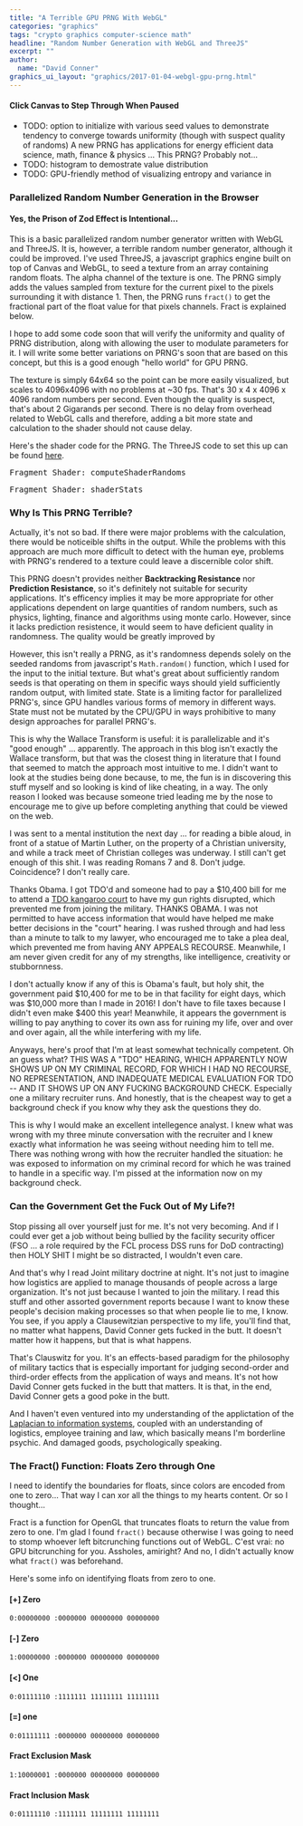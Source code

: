 ```yaml
---
title: "A Terrible GPU PRNG With WebGL"
categories: "graphics"
tags: "crypto graphics computer-science math"
headline: "Random Number Generation with WebGL and ThreeJS"
excerpt: ""
author:
  name: "David Conner"
graphics_ui_layout: "graphics/2017-01-04-webgl-gpu-prng.html"
---
```


#### Click Canvas to Step Through When Paused

- TODO: option to initialize with various seed values to demonstrate
  tendency to converge towards uniformity (though with suspect
  quality of randoms) A new PRNG has applications for energy efficient
  data science, math, finance & physics ... This PRNG? Probably not...
- TODO: histogram to demostrate value distribution
- TODO: GPU-friendly method of visualizing entropy and variance in

### Parallelized Random Number Generation in the Browser

#### Yes, the Prison of Zod Effect is Intentional...

This is a basic parallelized random number generator written with
WebGL and ThreeJS. It is, however, a terrible random number generator,
although it could be improved. I've used ThreeJS, a javascript
graphics engine built on top of Canvas and WebGL, to seed a texture
from an array containing random floats.  The alpha channel of the
texture is one. The PRNG simply adds the values sampled from texture
for the current pixel to the pixels surrounding it with distance 1.
Then, the PRNG runs `fract()` to get the fractional part of the float
value for that pixels channels. Fract is explained below.

I hope to add some code soon that will verify the uniformity and
quality of PRNG distribution, along with allowing the user to modulate
parameters for it.  I will write some better variations on PRNG's soon
that are based on this concept, but this is a good enough "hello
world" for GPU PRNG.

The texture is simply 64x64 so the point can be more easily
visualized, but scales to 4096x4096 with no problems at ~30 fps.
That's 30 x 4 x 4096 x 4096 random numbers per second.  Even though
the quality is suspect, that's about 2 Gigarands per second.  There is
no delay from overhead related to WebGL calls and therefore, adding a
bit more state and calculation to the shader should not cause delay.

Here's the shader code for the PRNG. The ThreeJS code to set this up
can be found [here](/js/3d/2017-01-04-webgl-gpu-prng.js).

<pre class="highlight">Fragment Shader: computeShaderRandoms<code id="codeComputeShaderRandoms"></code></pre>
<pre class="highlight">Fragment Shader: shaderStats<code id="codeShaderStats"></code></pre>

### Why Is This PRNG Terrible?

Actually, it's not so bad. If there were major problems with the
calculation, there would be noticeible shifts in the output. While the
problems with this approach are much more difficult to detect with the
human eye, problems with PRNG's rendered to a texture could leave a
discernible color shift.

This PRNG doesn't provides neither **Backtracking Resistance** nor
**Prediction Resistance**, so it's definitely not suitable for security
applications. It's efficency implies it may be more appropriate for
other applications dependent on large quantities of random numbers, such
as physics, lighting, finance and algorithms using monte carlo. However,
since it lacks prediction resistence, it would seem to have deficient
quality in randomness. The quality would be greatly improved by

However, this isn't really a PRNG, as it's randomness depends solely
on the seeded randoms from javascript's `Math.random()` function,
which I used for the input to the initial texture. But what's great
about sufficiently random seeds is that operating on them in specific
ways should yield sufficiently random output, with limited
state. State is a limiting factor for parallelized PRNG's, since GPU
handles various forms of memory in different ways. State must not be
mutated by the CPU/GPU in ways prohibitive to many design approaches
for parallel PRNG's.

This is why the Wallace Transform is useful: it is parallelizable and
it's "good enough" ... apparently. The approach in this blog isn't
exactly the Wallace transform, but that was the closest thing in
literature that I found that seemed to match the approach most
intuitive to me. I didn't want to look at the studies being done
because, to me, the fun is in discovering this stuff myself and so
looking is kind of like cheating, in a way. The only reason I looked
was because someone tried leading me by the nose to encourage me to
give up before completing anything that could be viewed on the web.

I was sent to a mental institution the next day ... for reading a
bible aloud, in front of a statue of Martin Luther, on the property of
a Christian university, and while a track meet of Christian colleges
was underway. I still can't get enough of this shit. I was reading
Romans 7 and 8. Don't judge. Coincidence? I don't really care.

Thanks Obama. I got TDO'd and someone had to pay a $10,400 bill for me
to attend a
[TDO kangaroo court](https://vacode.org/2016/37.2/3/8/4/37.2-809/) to
have my gun rights disrupted, which prevented me from joining the
military. THANKS OBAMA. I was not permitted to have access information
that would have helped me make better decisions in the "court"
hearing. I was rushed through and had less than a minute to talk to my
lawyer, who encouraged me to take a plea deal, which prevented me from
having ANY APPEALS RECOURSE.  Meanwhile, I am never given credit for
any of my strengths, like intelligence, creativity or stubbornness.

I don't actually know if any of this is Obama's fault, but holy shit,
the government paid $10,400 for me to be in that facility for eight
days, which was $10,000 more than I made in 2016! I don't have to file
taxes because I didn't even make $400 this year!  Meanwhile, it
appears the government is willing to pay anything to cover its own ass
for ruining my life, over and over and over again, all the while
interfering with my life.

Anyways, here's proof that I'm at least somewhat technically
competent. Oh an guess what? THIS WAS A "TDO" HEARING, WHICH
APPARENTLY NOW SHOWS UP ON MY CRIMINAL RECORD, FOR WHICH I HAD NO
RECOURSE, NO REPRESENTATION, AND INADEQUATE MEDICAL EVALUATION FOR TDO
-- AND IT SHOWS UP ON ANY FUCKING BACKGROUND CHECK.  Especially one a
military recruiter runs. And honestly, that is the cheapest way to get
a background check if you know why they ask the questions they do.

This is why I would make an excellent intellegence analyst. I knew
what was wrong with my three minute conversation with the recruiter
and I knew exactly what information he was seeing without needing him
to tell me. There was nothing wrong with how the recruiter handled the
situation: he was exposed to information on my criminal record for
which he was trained to handle in a specific way. I'm pissed at the
information now on my background check.

### Can the Government Get the Fuck Out of My Life?!

Stop pissing all over yourself just for me. It's not very becoming.
And if I could ever get a job without being bullied by the facility
security officer (FSO ... a role required by the FCL process DSS runs
for DoD contracting) then HOLY SHIT I might be so distracted, I
wouldn't even care.

And that's why I read Joint military doctrine at night. It's not just
to imagine how logistics are applied to manage thousands of people
across a large organization. It's not just because I wanted to join
the military. I read this stuff and other assorted government reports
because I want to know these people's decision making processes so
that when people lie to me, I know. You see, if you apply a
Clausewitzian perspective to my life, you'll find that, no matter what
happens, David Conner gets fucked in the butt. It doesn't matter how
it happens, but that is what happens.

That's Clauswitz for you. It's an effects-based paradigm for the
philosophy of military tactics that is especially important for
judging second-order and third-order effects from the application of
ways and means. It's not how David Conner gets fucked in the butt
that matters. It is that, in the end, David Conner gets a good poke
in the butt.

And I haven't even ventured into my understanding of the applictation
of the
[Laplacian to information systems](https://github.com/dcunited001/dcunited001.github.io/blob/sources/_drafts/facets-of-greatness-systems-theory.md),
coupled with an understanding of logistics, employee training and law,
which basically means I'm borderline psychic. And damaged goods,
psychologically speaking.

<script type="x-shader/x-fragment" id="computeShaderRandoms">
  uniform float randomStepSeed;

  void main() {
    vec2 uv = gl_FragCoord.xy / resolution.xy;
    vec4 texel = texture2D(varRandom, uv);

    vec2 texelCoords[4];
    texelCoords[0] = mod(gl_FragCoord.xy + vec2( 0.0, -1.0), resolution.xy) / resolution.xy;
    texelCoords[1] = mod(gl_FragCoord.xy + vec2( 1.0,  0.0), resolution.xy) / resolution.xy;
    texelCoords[2] = mod(gl_FragCoord.xy + vec2( 0.0,  1.0), resolution.xy) / resolution.xy;
    texelCoords[3] = mod(gl_FragCoord.xy + vec2(-1.0,  1.0), resolution.xy) / resolution.xy;

    vec4 texels[4];
    texels[0] = texture2D(varRandom, texelCoords[0]);
    texels[1] = texture2D(varRandom, texelCoords[1]);
    texels[2] = texture2D(varRandom, texelCoords[2]);
    texels[3] = texture2D(varRandom, texelCoords[3]);

    // multiply by primes and add/subract to counter a binary-additive color-shift...
    // - binary addition is simply a recursive bitwise xor + bitshift, which means that
    //   the probability of a change in leading digits is correlated to the number
    //   and position of sequential zeros. this makes it a bit harder to change one
    //   side or the other with simply additive functions...
    //   - the reasoning behind this is the same as why magnitude metrics (seismic, etc)
    //     are more likely to lead with a one or a lower digit than a higher digit.
    // - if i could xor, i wouldn't need this.
    // - also added a random seed,
    //   - it's the same for each step. that's not idea, but with bitcrunching functions,
    //     i can mix the numbers and seed(s) more randomly

    vec4 newTexel = fract(3.0 * texel -
      fract(5.0  * texels[0]) +
      fract(7.0  * texels[1]) -
      fract(11.0 * texels[2]) +
      fract(13.0 * texels[3] * randomStepSeed));

    gl_FragColor = vec4(newTexel.x, newTexel.y, newTexel.z, 1.0);
  }</script>

<script type="x-shader/x-fragment" id="shaderStats">
  uniform float showVariables;

  void main() {
    vec2 uv = gl_FragCoord.xy / resolution.xy;
    vec4 texels[ballArea];
    vec4 texelSum = vec4(0.0, 0.0, 0.0, 0.0);

    for (int i=0; i < ballSize; i++) {
      for (int j=0; j < ballSize; j++) {
        // a neighborhood w/ ball indexed down & right is mostly equivalent
        vec2 texelCoords = fract((gl_FragCoord.xy + vec2(i,j)) /resolution.xy);
        texels[i * ballSize + j] = texture2D(varRandom, texelCoords);
        texelSum = texelSum + texels[i * ballSize + j];
      }
    }

    vec4 texel = texelSum / vec4(ballArea, ballArea, ballArea, ballArea);
    bool showX = mod(showVariables, 2.0) < 1.0;
    bool showY = mod(showVariables, 3.0) < 1.0;
    bool showZ = mod(showVariables, 5.0) < 1.0;

    //showX = true;
    //showY = false;
    //showZ = false;

    // bitmask (additive) is a group parallel to n-coprimes (multiplicative)
    // - something i explored as a kid, encoding values with a kind of prime-binary
    // - i explored this because i didn't understand how Assembler could process/encode
    //   values *and* instructions in total binary. this was before i had ever
    //   programmed.
    // - OMFG WHY ARE BITMASKING OPS NOT INCLUDED IN WEBGL?
    gl_FragColor = vec4(0.0, 0.0, 0.0, 0.0);

    if (showX) {
      gl_FragColor.x = texel.x;
    } else {
      // TODO: mix texel value to appear more grey
      //gl_FragColor.x = 0.5;
    }

    if (showY) {
      gl_FragColor.y = texel.y;
    } else {
      //gl_FragColor.y = 0.5;
    }

    if (showZ) {
      gl_FragColor.z = texel.z;
    } else {
      //gl_FragColor.z = 0.5;
    }

    gl_FragColor.w = texel.w;
  }</script>

<script type="x-shader/x-fragment" id="shaderEntropyBool">
  void main() {

    // should return the 2d texture coord,
    // - but scaled properly for the 3rd dimension
    float numEvents = entropyDistEventOutcomes;
    numEvents = 4.0;

    vec2 texelUV = gl_FragCoord.xy / resolution.xy;
    vec4 texel = texture2D(varRandom, texelUV);
    texel = vec4(floor(texel * numEvents).xyz, texel.w);

    vec2 res = vec2(entropyDistEventOutcomes * resolution.x, resolution.y);
    vec2 uv = gl_FragCoord.xy / res;
    //float xzOffset = fract(uv.x * numEvents);
    float xzOffset = fract(uv.x * numEvents);

    //float xzOffset = float(int(u.x * numEvents) / int(numEvents)), numEvents);

    // there should be one pixel set to 'true' per x-z segment
    gl_FragColor.x = (xzOffset == texel.x ? 1.0 : 0.0);
    gl_FragColor.y = (xzOffset == texel.y ? 1.0 : 0.0);
    gl_FragColor.z = (xzOffset == texel.z ? 1.0 : 0.0);

    gl_FragColor.x = xzOffset;
    gl_FragColor.w = 1.0;
    //vec4 texels[];
  }
</script>


<script type="x-shader/x-fragment" id="shaderEntropyDist">
  void main() {
    gl_FragColor = vec4(0.0, 0.0, 0.0, 0.0);
  }
</script>

<script type="x-shader/x-fragment" id="shaderEntropy">
  uniform float showVariables;

  void main() {
    vec2 res = vec2(entropyDistEventOutcomes * resolution.x, resolution.y);
    vec2 uv = gl_FragCoord.xy / res;

    gl_FragColor = vec4(uv, 0.0, 0.0);
    //gl_FragColor = vec4(0.0, 0.0, 0.0, 0.0);
  }
</script>


### The Fract() Function: Floats Zero through One

I need to identify the boundaries for floats, since colors are encoded
from one to zero... That way I can xor all the things to my hearts
content. Or so I thought...

Fract is a function for OpenGL that truncates floats to return the
value from zero to one. I'm glad I found `fract()` because otherwise I
was going to need to stomp whoever left bitcrunching functions out of
WebGL.  C'est vrai: no GPU bitcrunching for you. Assholes, amiright?
And no, I didn't actually know what `fract()` was beforehand.

Here's some info on identifying floats from zero to one.

#### [+] Zero

```
0:00000000 :0000000 00000000 00000000
```

#### [-] Zero

```
1:00000000 :0000000 00000000 00000000
```

#### [<] One

```
0:01111110 :1111111 11111111 11111111
```

#### [=] one

```
0:01111111 :0000000 00000000 00000000
```

#### Fract Exclusion Mask

```
1:10000001 :0000000 00000000 00000000
```

#### Fract Inclusion Mask

```
0:01111110 :1111111 11111111 11111111
```

<script src="/js/three/GPUComputeRenderer.js" type="text/javascript"></script>
<script src="/js/3d/2017-01-04-webgl-gpu-prng.js" type="text/javascript"></script>

<script type="text/javascript">
  function pasteShaderToCodeBlock(shaderId, codeBlockId) {
    var shaderCode = document.getElementById(shaderId).textContent;
    var codeBlock = document.getElementById(codeBlockId);
    codeBlock.innerHTML = shaderCode;
    hljs.highlightBlock(codeBlock);
  }

  pasteShaderToCodeBlock('computeShaderRandoms', 'codeComputeShaderRandoms');
  pasteShaderToCodeBlock('shaderStats', 'codeShaderStats');
</script>
